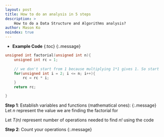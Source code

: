 ```yaml
---
layout: post
title: How to do an analysis in 5 steps
description: >
    How to do a Data Structure and Algorithms analysis?
author: Mason Ko
noindex: true
---
```

<!-- mk_log: "I'm writing this document manully, not by command or anything -->

* **Example Code**
{:toc}
{:.message}

~~~cpp
unsigned int factorial(unsigned int n){
    unsigned int rc = 1;
    
    // we don't start from 1 because multiplying 1*1 gives 1. So start from 2
    for(unsigned int i = 2; i <= n; i++){
        rc = rc * i;
    }
    return rc;

}
~~~


**Step 1**: Establish variables and functions (mathematical ones):
{:.message}
Let *n* represent the value we are finding the factorial for

Let *T(n)* represent number of operations needed to find *n!* using the code

**Step 2**: Count your operations
{:.message}


